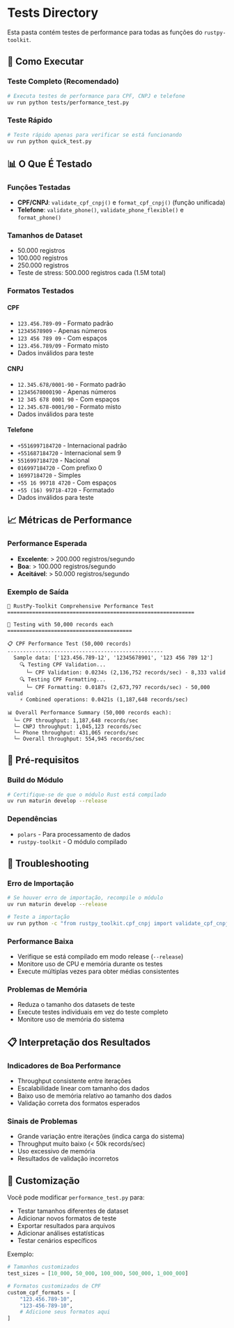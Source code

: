 # Tests Directory

Esta pasta contém testes de performance para todas as funções do `rustpy-toolkit`.

## 🚀 Como Executar

### Teste Completo (Recomendado)

```bash
# Executa testes de performance para CPF, CNPJ e telefone
uv run python tests/performance_test.py
```

### Teste Rápido

```bash
# Teste rápido apenas para verificar se está funcionando
uv run python quick_test.py
```

## 📊 O Que É Testado

### Funções Testadas

- **CPF/CNPJ**: `validate_cpf_cnpj()` e `format_cpf_cnpj()` (função unificada)
- **Telefone**: `validate_phone()`, `validate_phone_flexible()` e `format_phone()`

### Tamanhos de Dataset

- 50.000 registros
- 100.000 registros
- 250.000 registros
- Teste de stress: 500.000 registros cada (1.5M total)

### Formatos Testados

#### CPF

- `123.456.789-09` - Formato padrão
- `12345678909` - Apenas números
- `123 456 789 09` - Com espaços
- `123.456.789/09` - Formato misto
- Dados inválidos para teste

#### CNPJ

- `12.345.678/0001-90` - Formato padrão
- `12345678000190` - Apenas números
- `12 345 678 0001 90` - Com espaços
- `12.345.678-0001/90` - Formato misto
- Dados inválidos para teste

#### Telefone

- `+5516997184720` - Internacional padrão
- `+551687184720` - Internacional sem 9
- `5516997184720` - Nacional
- `016997184720` - Com prefixo 0
- `16997184720` - Simples
- `+55 16 99718 4720` - Com espaços
- `+55 (16) 99718-4720` - Formatado
- Dados inválidos para teste

## 📈 Métricas de Performance

### Performance Esperada

- **Excelente**: > 200.000 registros/segundo
- **Boa**: > 100.000 registros/segundo
- **Aceitável**: > 50.000 registros/segundo

### Exemplo de Saída

```
🚀 RustPy-Toolkit Comprehensive Performance Test
============================================================

🎯 Testing with 50,000 records each
========================================

📋 CPF Performance Test (50,000 records)
--------------------------------------------------
  Sample data: ['123.456.789-12', '12345678901', '123 456 789 12']
    🔍 Testing CPF Validation...
      └─ CPF Validation: 0.0234s (2,136,752 records/sec) - 8,333 valid
    🔍 Testing CPF Formatting...
      └─ CPF Formatting: 0.0187s (2,673,797 records/sec) - 50,000 valid
    ⚡ Combined operations: 0.0421s (1,187,648 records/sec)

📊 Overall Performance Summary (50,000 records each):
  └─ CPF throughput: 1,187,648 records/sec
  └─ CNPJ throughput: 1,045,123 records/sec
  └─ Phone throughput: 431,065 records/sec
  └─ Overall throughput: 554,945 records/sec
```

## 🔧 Pré-requisitos

### Build do Módulo

```bash
# Certifique-se de que o módulo Rust está compilado
uv run maturin develop --release
```

### Dependências

- `polars` - Para processamento de dados
- `rustpy-toolkit` - O módulo compilado

## 🐛 Troubleshooting

### Erro de Importação

```bash
# Se houver erro de importação, recompile o módulo
uv run maturin develop --release

# Teste a importação
uv run python -c "from rustpy_toolkit.cpf_cnpj import validate_cpf_cnpj; print('✅ OK')"
```

### Performance Baixa

- Verifique se está compilado em modo release (`--release`)
- Monitore uso de CPU e memória durante os testes
- Execute múltiplas vezes para obter médias consistentes

### Problemas de Memória

- Reduza o tamanho dos datasets de teste
- Execute testes individuais em vez do teste completo
- Monitore uso de memória do sistema

## 📋 Interpretação dos Resultados

### Indicadores de Boa Performance

- Throughput consistente entre iterações
- Escalabilidade linear com tamanho dos dados
- Baixo uso de memória relativo ao tamanho dos dados
- Validação correta dos formatos esperados

### Sinais de Problemas

- Grande variação entre iterações (indica carga do sistema)
- Throughput muito baixo (< 50k records/sec)
- Uso excessivo de memória
- Resultados de validação incorretos

## 🎯 Customização

Você pode modificar `performance_test.py` para:

- Testar tamanhos diferentes de dataset
- Adicionar novos formatos de teste
- Exportar resultados para arquivos
- Adicionar análises estatísticas
- Testar cenários específicos

Exemplo:

```python
# Tamanhos customizados
test_sizes = [10_000, 50_000, 100_000, 500_000, 1_000_000]

# Formatos customizados de CPF
custom_cpf_formats = [
    "123.456.789-10",
    "123-456-789-10",
    # Adicione seus formatos aqui
]
```

```

```
